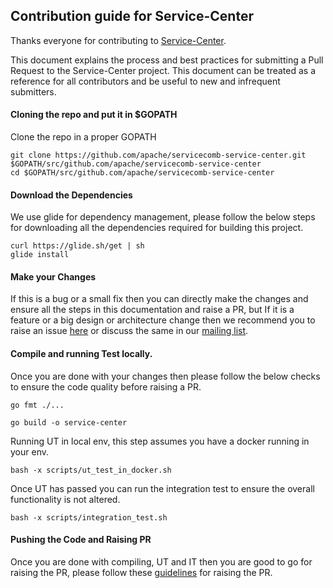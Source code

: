 ## Contribution guide for Service-Center

Thanks everyone for contributing to [Service-Center](https://github.com/apache/servicecomb-service-center).

This document explains the process and best practices for submitting a Pull Request to the Service-Center project. This document can be treated as a reference for all contributors and be useful to new and infrequent submitters.

#### Cloning the repo and put it in $GOPATH

Clone the repo in a proper GOPATH

```
git clone https://github.com/apache/servicecomb-service-center.git $GOPATH/src/github.com/apache/servicecomb-service-center
cd $GOPATH/src/github.com/apache/servicecomb-service-center
```

#### Download the Dependencies

We use glide for dependency management, please follow the below steps for downloading all the dependencies required for building this project.

```
curl https://glide.sh/get | sh
glide install
```

#### Make your Changes

If this is a bug or a small fix then you can directly make the changes and ensure all the steps in this documentation and raise a PR, but If it is a feature or a big design or architecture change then we recommend you to raise an issue [here](https://github.com/apache/servicecomb-service-center/issues) or discuss the same in our [mailing list](https://groups.google.com/forum/#!forum/servicecomb-developers).

#### Compile and running Test locally.

Once you are done with your changes then please follow the below checks to ensure the code quality before raising a PR.
```
go fmt ./...

go build -o service-center
```

Running UT in local env, this step assumes you have a docker running in your env.
```
bash -x scripts/ut_test_in_docker.sh 
```

Once UT has passed you can run the integration test to ensure the overall functionality is not altered.
```
bash -x scripts/integration_test.sh
```

#### Pushing the Code and Raising PR

Once you are done with compiling, UT and IT then you are good to go for raising the PR, please follow these [guidelines](https://help.github.com/articles/creating-a-pull-request/) for raising the PR.
